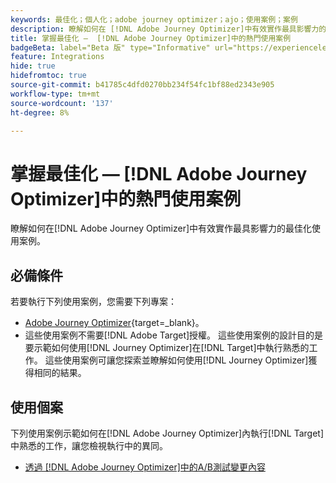 ```yaml
---
keywords: 最佳化；個人化；adobe journey optimizer；ajo；使用案例；案例
description: 瞭解如何在 [!DNL Adobe Journey Optimizer]中有效實作最具影響力的最佳化使用案例。
title: 掌握最佳化 —  [!DNL Adobe Journey Optimizer]中的熱門使用案例
badgeBeta: label="Beta 版" type="Informative" url="https://experienceleague.adobe.com/docs/target/using/introduction/intro.html#beta newtab=true" tooltip=" [!DNL Adobe Target] 有哪些 Beta 版功能。"
feature: Integrations
hide: true
hidefromtoc: true
source-git-commit: b41785c4dfd0270bb234f54fc1bf88ed2343e905
workflow-type: tm+mt
source-wordcount: '137'
ht-degree: 8%

---
```


# 掌握最佳化 — [!DNL Adobe Journey Optimizer]中的熱門使用案例

瞭解如何在[!DNL Adobe Journey Optimizer]中有效實作最具影響力的最佳化使用案例。

## 必備條件

若要執行下列使用案例，您需要下列專案：

* [Adobe Journey Optimizer](https://experienceleague.adobe.com/en/docs/journey-optimizer/using/get-started/get-started){target=_blank}。
* 這些使用案例不需要[!DNL Adobe Target]授權。 這些使用案例的設計目的是要示範如何使用[!DNL Journey Optimizer]在[!DNL Target]中執行熟悉的工作。 這些使用案例可讓您探索並瞭解如何使用[!DNL Journey Optimizer]獲得相同的結果。

## 使用個案

下列使用案例示範如何在[!DNL Adobe Journey Optimizer]內執行[!DNL Target]中熟悉的工作，讓您檢視執行中的異同。

* [透過 [!DNL Adobe Journey Optimizer]中的A/B測試變更內容](/help/main/c-integrating-target-with-mac/ajo/content-change-using-ajo.md)